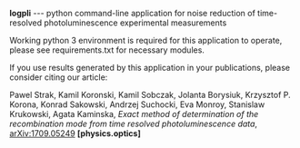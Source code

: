 **logpli** --- python command-line application for noise reduction of time-resolved photoluminescence experimental measurements

Working python 3 environment is required for this application to operate, please see requirements.txt for necessary modules.

If you use results generated by this application in your publications, please consider citing our article:

Pawel Strak, Kamil Koronski, Kamil Sobczak, Jolanta Borysiuk, Krzysztof P. Korona, Konrad Sakowski, Andrzej Suchocki, Eva Monroy, Stanislaw Krukowski, Agata Kaminska, *Exact method of determination of the recombination mode from time resolved photoluminescence data*, [arXiv:1709.05249](https://arxiv.org/abs/1709.05249) **[physics.optics]**
